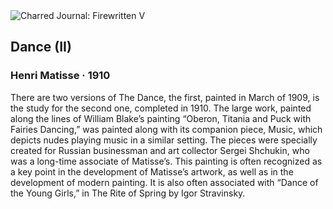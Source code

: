 <div class="artwork-of-the-day">
  <div class="container">
    <div class="img-wrapper">
      <img
        src="https://uploads7.wikiart.org/images/henri-matisse/dance-ii-1910.jpg!Large.jpg"
        alt="Charred Journal: Firewritten V" />
    </div>
    <div class="artwork-detail">
      <div class="artwork-origin"> 
        <h2 class="artwork-name">Dance (II)</h2>
        <h3 class="artist">
          Henri Matisse
                    ·  1910
        </h3>
      </div>
      <p class="description">
        <span class="artwork-description-text ng-binding" ng-bind-html="viewModel.ArtworkOfTheDay.Description | unsafe">There are two versions of The Dance, the first, painted in March of 1909, is the study for the second one, completed in 1910. The large work, painted along the lines of William Blake’s painting “Oberon, Titania and Puck with Fairies Dancing,” was painted along with its companion piece, Music, which depicts nudes playing music in a similar setting. The pieces were specially created for Russian businessman and art collector Sergei Shchukin, who was a long-time associate of Matisse’s. This painting is often recognized as a key point in the development of Matisse’s artwork, as well as in the development of modern painting. It is also often associated with “Dance of the Young Girls,” in The Rite of Spring by Igor Stravinsky. </span>
                        <div class="text-shadow-container" ng-show="showShadow" style=""></div>
      </p>
    </div>
  </div>

</div>
